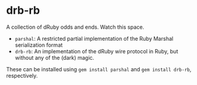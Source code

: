 # drb-rb

A collection of dRuby odds and ends. Watch this space.

* `parshal`: A restricted partial implementation of the Ruby Marshal serialization format
* `drb-rb`: An implementation of the dRuby wire protocol in Ruby, but without any of the (dark) magic.

These can be installed using `gem install parshal` and `gem install drb-rb`, respectively.
